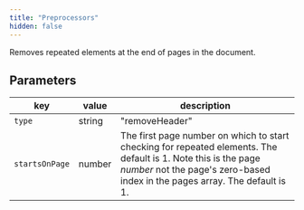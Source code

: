 ```yaml
---
title: "Preprocessors"
hidden: false
---
```



Removes repeated elements at the end of pages in the document.   

Parameters
----

| key            | value   | description                                                      |
| -------------- | ------ | ------------------------------------------------------------ |
| `type`         | string | "removeHeader"                                               |
| `startsOnPage` | number | The first page number on which to start checking for repeated elements. The default is 1.  Note this is the page *number* not  the page's zero-based index in the pages array. The default is 1. |

